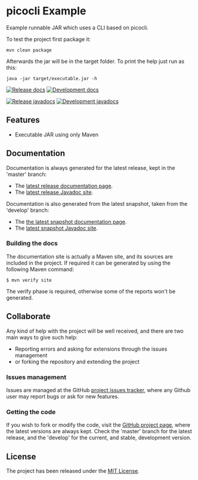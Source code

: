 # picocli Example

Example runnable JAR which uses a CLI based on picocli.

To test the project first package it:

```
mvn clean package
```

Afterwards the jar will be in the target folder. To print the help just run as this:

```
java -jar target/executable.jar -h
```

[![Release docs](https://img.shields.io/badge/docs-release-blue.svg)][site-release]
[![Development docs](https://img.shields.io/badge/docs-develop-blue.svg)][site-develop]

[![Release javadocs](https://img.shields.io/badge/javadocs-release-blue.svg)][javadoc-release]
[![Development javadocs](https://img.shields.io/badge/javadocs-develop-blue.svg)][javadoc-develop]

## Features

- Executable JAR using only Maven

## Documentation

Documentation is always generated for the latest release, kept in the 'master' branch:

- The [latest release documentation page][site-release].
- The [latest release Javadoc site][javadoc-release].

Documentation is also generated from the latest snapshot, taken from the 'develop' branch:

- The [the latest snapshot documentation page][site-develop].
- The [latest snapshot Javadoc site][javadoc-develop].

### Building the docs

The documentation site is actually a Maven site, and its sources are included in the project. If required it can be generated by using the following Maven command:

```
$ mvn verify site
```

The verify phase is required, otherwise some of the reports won't be generated.

## Collaborate

Any kind of help with the project will be well received, and there are two main ways to give such help:

- Reporting errors and asking for extensions through the issues management
- or forking the repository and extending the project

### Issues management

Issues are managed at the GitHub [project issues tracker][issues], where any Github user may report bugs or ask for new features.

### Getting the code

If you wish to fork or modify the code, visit the [GitHub project page][scm], where the latest versions are always kept. Check the 'master' branch for the latest release, and the 'develop' for the current, and stable, development version.

## License

The project has been released under the [MIT License][license].

[issues]: https://github.com/bernardo-mg/picocli-example/issues
[javadoc-develop]: http://docs.bernardomg.com/development/maven/picocli-example/apidocs
[javadoc-release]: http://docs.bernardomg.com/maven/picocli-example/apidocs
[license]: https://www.opensource.org/licenses/mit-license.php
[scm]: https://github.com/bernardo-mg/picocli-example
[site-develop]: http://docs.bernardomg.com/development/maven/picocli-example
[site-release]: http://docs.bernardomg.com/maven/picocli-example
